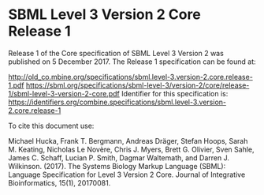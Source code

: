 # SBML Level 3 Version 2 Core Release 1
Release 1 of the Core specification of SBML Level 3 Version 2 was published on 5 December 2017. The Release 1 specification can be found at:

http://old_co.mbine.org/specifications/sbml.level-3.version-2.core.release-1.pdf
https://sbml.org/specifications/sbml-level-3/version-2/core/release-1/sbml-level-3-version-2-core.pdf
Identifier for this specification is: https://identifiers.org/combine.specifications/sbml.level-3.version-2.core.release-1

To cite this document use:

Michael Hucka, Frank T. Bergmann, Andreas Dräger, Stefan Hoops, Sarah M. Keating, Nicholas Le Novère, Chris J. Myers, Brett G. Olivier, Sven Sahle, James C. Schaff, Lucian P. Smith, Dagmar Waltemath, and Darren J. Wilkinson. (2017). The Systems Biology Markup Language (SBML): Language Specification for Level 3 Version 2 Core. Journal of Integrative Bioinformatics, 15(1), 20170081.